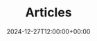 ---
weight: 900000
title: "Articles"
description: "Explore the latest articles on HigherEduSpot, offering insights, career advice, and the latest trends in higher education. Stay informed with expert articles, news updates, and practical resources for students, faculty, and professionals in academia. Whether you're looking for job opportunities, university programs, or career development tips, our articles provide valuable content to support your journey in higher education."
icon: database
date: 2024-12-27T12:00:00+00:00
---